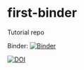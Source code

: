 # first-binder

Tutorial repo 

Binder: [![Binder](https://binder.notebooks.egi.eu/badge_logo.svg)](https://binder.notebooks.egi.eu/v2/gh/PetrP-training/first-binder.git/HEAD)

[![DOI](https://zenodo.org/badge/537325112.svg)](https://zenodo.org/badge/latestdoi/537325112)
